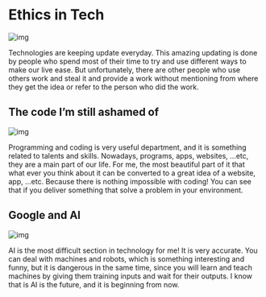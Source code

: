 # Ethics in Tech

![img](https://ethicalos.org/wp-content/uploads/2018/07/Screen-Shot-2018-07-05-at-8.18.27-PM.png)

Technologies are keeping update everyday. This amazing updating is done by people who spend most of their time to try and use different ways to make our live ease. But unfortunately, there are other people who use others work and steal it and provide a work without mentioning from where they get the idea or refer to the person who did the work. <br>

## The code I’m still ashamed of
![img](https://cdn-media-1.freecodecamp.org/images/1*UcpODv1lxR_Bt3MyaOvYWA.jpeg)<br>

Programming and coding is very useful department, and it is something related to talents and skills. Nowadays, programs, apps, websites, ...etc, they are a main part of our life. For me, the most beautiful part of it that what ever you think about it can be converted to a great idea of a website, app, ...etc. Because there is nothing impossible with coding! You can see that if you deliver something that solve a problem in your environment.


## Google and AI
![img](https://i.kinja-img.com/gawker-media/image/upload/c_fit,f_auto,g_center,pg_1,q_60,w_965/tvetfefgag7x8iupflzt.jpg)<br>

AI is the most difficult section in technology for me! It is very accurate. You can deal with machines and robots, which is something interesting and funny, but it is dangerous in the same time, since you will learn and teach machines by giving them training inputs and wait for their outputs. I know that is AI is the future, and it is beginning from now.  


